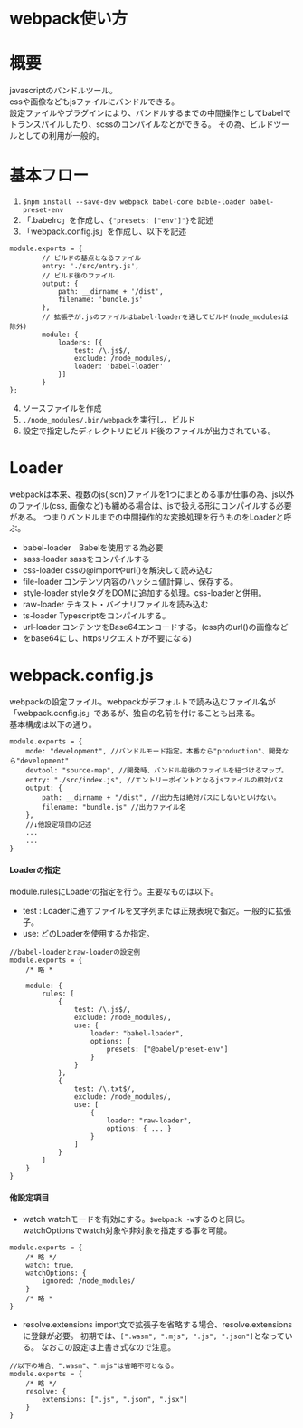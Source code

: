 # webpack使い方

# 概要
javascriptのバンドルツール。  
cssや画像などもjsファイルにバンドルできる。  
設定ファイルやプラグインにより、バンドルするまでの中間操作としてbabelでトランスパイルしたり、scssのコンパイルなどができる。
その為、ビルドツールとしての利用が一般的。

# 基本フロー
1. `$npm install --save-dev webpack babel-core bable-loader babel-preset-env`
2. 「.babelrc」を作成し、`{"presets: ["env"]"}`を記述
3. 「webpack.config.js」を作成し、以下を記述
```
module.exports = {
        // ビルドの基点となるファイル
        entry: './src/entry.js',
        // ビルド後のファイル
        output: {
            path: __dirname + '/dist',
            filename: 'bundle.js'
        },
        // 拡張子が.jsのファイルはbabel-loaderを通してビルド(node_modulesは除外)
        module: {
            loaders: [{
                test: /\.js$/,
                exclude: /node_modules/,
                loader: 'babel-loader'
            }]
        }
};
```
4. ソースファイルを作成
5. `./node_modules/.bin/webpack`を実行し、ビルド
6. 設定で指定したディレクトリにビルド後のファイルが出力されている。

# Loader
webpackは本来、複数のjs(json)ファイルを1つにまとめる事が仕事の為、js以外のファイル(css, 画像など)も纏める場合は、jsで扱える形にコンパイルする必要がある。
つまりバンドルまでの中間操作的な変換処理を行うものをLoaderと呼ぶ。
- babel-loader　Babelを使用する為必要
- sass-loader sassをコンパイルする
- css-loader cssの@importやurl()を解決して読み込む
- file-loader コンテンツ内容のハッシュ値計算し、保存する。
- style-loader styleタグをDOMに追加する処理。css-loaderと併用。
- raw-loader テキスト・バイナリファイルを読み込む
- ts-loader Typescriptをコンパイルする。
- url-loader コンテンツをBase64エンコードする。(css内のurl()の画像など
- をbase64にし、httpsリクエストが不要になる)


# webpack.config.js
webpackの設定ファイル。webpackがデフォルトで読み込むファイル名が「webpack.config.js」であるが、独自の名前を付けることも出来る。  
基本構成は以下の通り。
```
module.exports = {
    mode: "development", //バンドルモード指定。本番なら"production"、開発なら"development"
    devtool: "source-map", //開発時、バンドル前後のファイルを紐づけるマップ。
    entry: "./src/index.js", //エントリーポイントとなるjsファイルの相対パス
    output: {
        path: __dirname + "/dist", //出力先は絶対パスにしないといけない。
        filename: "bundle.js" //出力ファイル名
    },
    //↓他設定項目の記述
    ...
    ...
}
```
#### Loaderの指定
module.rulesにLoaderの指定を行う。主要なものは以下。
- test : Loaderに通すファイルを文字列または正規表現で指定。一般的に拡張子。
- use: どのLoaderを使用するか指定。
```
//babel-loaderとraw-loaderの設定例
module.exports = {
    /* 略 *

    module: {
        rules: [
            {
                test: /\.js$/,
                exclude: /node_modules/,
                use: {
                    loader: "babel-loader",
                    options: {
                        presets: ["@babel/preset-env"]
                    }
                }
            },
            {
                test: /\.txt$/,
                exclude: /node_modules/,
                use: [
                    {
                        loader: "raw-loader",
                        options: { ... }
                    }
                ]
            }
        ]
    }
}
```


#### 他設定項目
- watch
watchモードを有効にする。`$webpack -w`するのと同じ。
watchOptionsでwatch対象や非対象を指定する事を可能。
```
module.exports = {
    /* 略 */
    watch: true,
    watchOptions: {
        ignored: /node_modules/
    }
    /* 略 *
}
```

- resolve.extensions
  import文で拡張子を省略する場合、resolve.extensionsに登録が必要。
  初期では、`[".wasm", ".mjs", ".js", ".json"]`となっている。
  なおこの設定は上書き式なので注意。
```
//以下の場合、".wasm"、".mjs"は省略不可となる。
module.exports = {
    /* 略 */
    resolve: {
        extensions: [".js", ".json", ".jsx"]
    }
}
```
